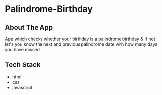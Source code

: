 # Palindrome-Birthday

## About The App
App which checks whether your birthday is a palindrome birthday & if not let's you know the next and previous palindrome date with how many days you have missed

## Tech Stack
- html
- css 
- javascript 
